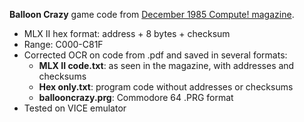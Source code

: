 **Balloon Crazy** game code from [December 1985 Compute! magazine](https://archive.org/details/1985-12-compute-magazine/page/n43/).
* MLX II hex format: address + 8 bytes + checksum
* Range: C000-C81F
* Corrected OCR on code from .pdf and saved in several formats:
  * **MLX II code.txt**: as seen in the magazine, with addresses and checksums
  * **Hex only.txt**: program code without addresses or checksums
  * **ballooncrazy.prg**: Commodore 64 .PRG format
* Tested on VICE emulator
